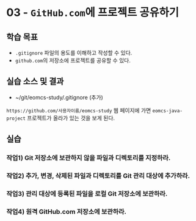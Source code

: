 # 03 - `GitHub.com`에 프로젝트 공유하기

## 학습 목표

- `.gitignore` 파일의 용도를 이해하고 작성할 수 있다.
- `github.com`의 저장소에 프로젝트를 공유할 수 있다.

## 실습 소스 및 결과

- ~/git/eomcs-study/.gitignore (추가)

`https://github.com/사용자이름/eomcs-study` 웹 페이지에 가면 `eomcs-java-project` 프로젝트가 올라가 있는 것을 보게 된다.

## 실습

### 작업1) Git 저장소에 보관하지 않을 파일과 디렉토리를 지정하라.

### 작업2) 추가, 변경, 삭제된 파일과 디렉토리를 Git 관리 대상에 추가하라.

### 작업3) 관리 대상에 등록된 파일을 로컬 Git 저장소에 보관하라.

### 작업4) 원격 GitHub.com 저장소에 보관하라.
